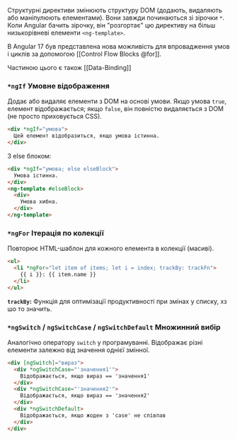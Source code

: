 
Структурні директиви змінюють структуру DOM (додають, видаляють або маніпулюють елементами). Вони завжди починаються зі зірочки `*`. Коли Angular бачить зірочку, він "розгортає" цю директиву на більш низькорівневі елементи `<ng-template>`.

В Angular 17 був представлена нова можливість для впровадження умов і циклів за допомогою [[Control Flow Blocks @for]].

Частиною цього є також [[Data-Binding]] 

### `*ngIf` Умовне відображення

Додає або видаляє елементи з DOM на основі умови. Якщо умова `true`, елемент відображається; якщо `false`, він повністю видаляється з DOM (не просто приховується CSS).
```html
<div *ngIf="умова">
  Цей елемент відобразиться, якщо умова істинна.
</div>
```
З else блоком:
```html
<div *ngIf="умова; else elseBlock">
  Умова істинна.
</div>
<ng-template #elseBlock>
  <div>
    Умова хибна.
  </div>
</ng-template>
```

### `*ngFor` Ітерація по колекції

Повторює HTML-шаблон для кожного елемента в колекції (масиві).

```html
<ul>
  <li *ngFor="let item of items; let i = index; trackBy: trackFn">
    {{ i }}: {{ item.name }}
  </li>
</ul>
```
**`trackBy`:** Функція для оптимізації продуктивності при змінах у списку, хз шо то значить.

### `*ngSwitch` / `ngSwitchCase` / `ngSwitchDefault` Множинний вибір

Аналогічно оператору `switch` у програмуванні. Відображає різні елементи залежно від значення однієї змінної.
```html
<div [ngSwitch]="вираз">
  <div *ngSwitchCase="'значення1'">
    Відображається, якщо вираз == 'значення1'
  </div>
  <div *ngSwitchCase="'значення2'">
    Відображається, якщо вираз == 'значення2'
  </div>
  <div *ngSwitchDefault>
    Відображається, якщо жоден з 'case' не співпав
  </div>
</div>
```


